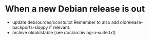# When a new Debian release is out

* update debsources/consts.txt
  Remember to also add oldrelease-backports-sloppy if relevant.
* archive oldoldstable (see doc/archiving-a-suite.txt)
